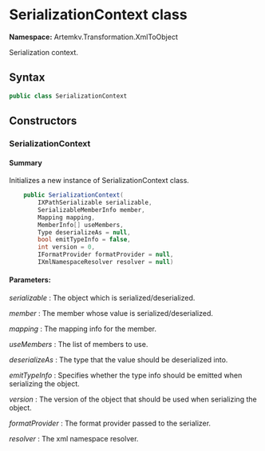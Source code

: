# SerializationContext class

**Namespace:** Artemkv.Transformation.XmlToObject

Serialization context.

## Syntax

```csharp
public class SerializationContext
```

## Constructors

### SerializationContext

#### Summary

Initializes a new instance of SerializationContext class.

```csharp
	public SerializationContext(
		IXPathSerializable serializable, 
		SerializableMemberInfo member, 
		Mapping mapping,
		MemberInfo[] useMembers,
		Type deserializeAs = null,
		bool emitTypeInfo = false,
		int version = 0,
		IFormatProvider formatProvider = null,
		IXmlNamespaceResolver resolver = null)
```

#### Parameters:

_serializable_
: The object which is serialized/deserialized.

_member_
: The member whose value is serialized/deserialized.

_mapping_
: The mapping info for the member.

_useMembers_
: The list of members to use.

_deserializeAs_
: The type that the value should be deserialized into.

_emitTypeInfo_
: Specifies whether the type info should be emitted when serializing the object.

_version_
: The version of the object that should be used when serializing the object.

_formatProvider_
: The format provider passed to the serializer.

_resolver_
: The xml namespace resolver.
